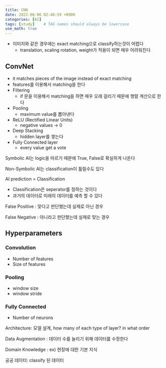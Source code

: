```yaml
---
title: CNN
date: 2022-06-06 02:46:59 +0900
categories: [AI]
tags: [study]    # TAG names should always be lowercase
use_math: true
---
```


- 이미지와 같은 경우에는 exact matching으로 classify하는것이 어렵다
    - translation, scaling rotation, weight가 적용이 되면 매우 어려워진다

## **ConvNet**

- it matches pieces of the image instead of exact matching
- features를 이용해서 matching을 한다
- Filtering
    - if 문을 이용해서 matching을 하면 매우 오래 걸리기 때문에 행렬 계산으로 한다
- Pooling
    - maximum value를 뽑아낸다
- ReLU (Rectified Linear Units)
    - negative values → 0
- Deep Stacking
    - hidden layer를 쌓는다
- Fully Connected layer
    - every value get a vote

Symbolic AI는 logic을 따르기 때문에 True, False로 확실하게 나온다

Non-Symbolic AI는 classification이 틀릴수도 있다

AI prediction = Classification

- Classification은 seperator를 정하는 것이다
- 과거의 데이터로 미래의 데이터를 예측 할 수 있다

False Positive : 맞다고 판단했는데 실제로 아닌 경우

False Negative : 아니라고 판단했는데 실제로 맞는 경우

## **Hyperparameters**

### **Convolution**

- Number of features
- Size of features

### **Pooling**

- window size
- window stride

### **Fully Connected**

- Number of neurons

Architecture: 모델 설계, how many of each type of layer? in what order

Data Augmentation : 데이터 수를 늘리기 위해 데이터를 수정한다

Domain Knowledge : ex) 현장에 대한 기본 지식

공공 데이터: classify 된 데이터